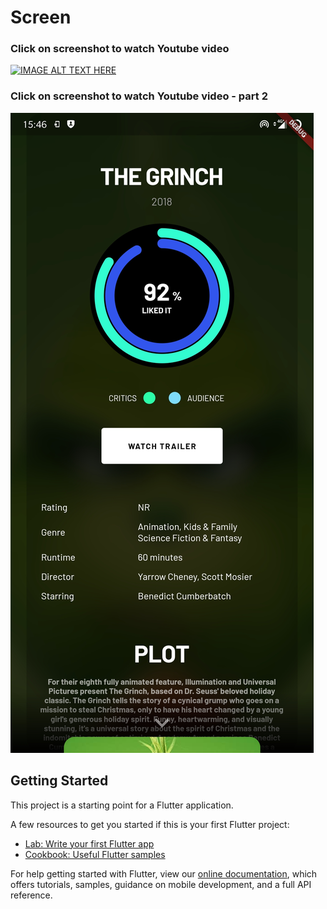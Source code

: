 # Screen
### Click on screenshot to watch Youtube video

[![IMAGE ALT TEXT HERE](ticket_booking.jpg)](http://www.youtube.com/watch?v=gcXE49yDT04)

### Click on screenshot to watch Youtube video - part 2

[![IMAGE ALT TEXT HERE](secondary_layout.jpg)](http://www.youtube.com/watch?v=3x0WvIhVinQ)

## Getting Started

This project is a starting point for a Flutter application.

A few resources to get you started if this is your first Flutter project:

- [Lab: Write your first Flutter app](https://flutter.dev/docs/get-started/codelab)
- [Cookbook: Useful Flutter samples](https://flutter.dev/docs/cookbook)

For help getting started with Flutter, view our
[online documentation](https://flutter.dev/docs), which offers tutorials,
samples, guidance on mobile development, and a full API reference.
